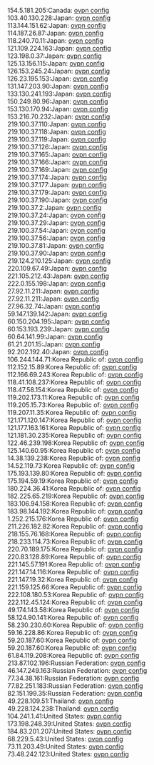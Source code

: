 154.5.181.205:Canada: [ovpn config](vpn/154_5_181_205.ovpn)  
103.40.130.228:Japan: [ovpn config](vpn/103_40_130_228.ovpn)  
113.144.151.62:Japan: [ovpn config](vpn/113_144_151_62.ovpn)  
114.187.26.87:Japan: [ovpn config](vpn/114_187_26_87.ovpn)  
118.240.70.11:Japan: [ovpn config](vpn/118_240_70_11.ovpn)  
121.109.224.163:Japan: [ovpn config](vpn/121_109_224_163.ovpn)  
123.198.0.37:Japan: [ovpn config](vpn/123_198_0_37.ovpn)  
125.13.156.115:Japan: [ovpn config](vpn/125_13_156_115.ovpn)  
126.153.245.24:Japan: [ovpn config](vpn/126_153_245_24.ovpn)  
126.23.195.153:Japan: [ovpn config](vpn/126_23_195_153.ovpn)  
131.147.203.90:Japan: [ovpn config](vpn/131_147_203_90.ovpn)  
133.130.241.193:Japan: [ovpn config](vpn/133_130_241_193.ovpn)  
150.249.80.96:Japan: [ovpn config](vpn/150_249_80_96.ovpn)  
153.130.170.94:Japan: [ovpn config](vpn/153_130_170_94.ovpn)  
153.216.70.232:Japan: [ovpn config](vpn/153_216_70_232.ovpn)  
219.100.37.110:Japan: [ovpn config](vpn/219_100_37_110.ovpn)  
219.100.37.118:Japan: [ovpn config](vpn/219_100_37_118.ovpn)  
219.100.37.119:Japan: [ovpn config](vpn/219_100_37_119.ovpn)  
219.100.37.126:Japan: [ovpn config](vpn/219_100_37_126.ovpn)  
219.100.37.165:Japan: [ovpn config](vpn/219_100_37_165.ovpn)  
219.100.37.166:Japan: [ovpn config](vpn/219_100_37_166.ovpn)  
219.100.37.169:Japan: [ovpn config](vpn/219_100_37_169.ovpn)  
219.100.37.174:Japan: [ovpn config](vpn/219_100_37_174.ovpn)  
219.100.37.177:Japan: [ovpn config](vpn/219_100_37_177.ovpn)  
219.100.37.179:Japan: [ovpn config](vpn/219_100_37_179.ovpn)  
219.100.37.190:Japan: [ovpn config](vpn/219_100_37_190.ovpn)  
219.100.37.2:Japan: [ovpn config](vpn/219_100_37_2.ovpn)  
219.100.37.24:Japan: [ovpn config](vpn/219_100_37_24.ovpn)  
219.100.37.29:Japan: [ovpn config](vpn/219_100_37_29.ovpn)  
219.100.37.54:Japan: [ovpn config](vpn/219_100_37_54.ovpn)  
219.100.37.56:Japan: [ovpn config](vpn/219_100_37_56.ovpn)  
219.100.37.81:Japan: [ovpn config](vpn/219_100_37_81.ovpn)  
219.100.37.90:Japan: [ovpn config](vpn/219_100_37_90.ovpn)  
219.124.210.125:Japan: [ovpn config](vpn/219_124_210_125.ovpn)  
220.109.67.49:Japan: [ovpn config](vpn/220_109_67_49.ovpn)  
221.105.212.43:Japan: [ovpn config](vpn/221_105_212_43.ovpn)  
222.0.155.198:Japan: [ovpn config](vpn/222_0_155_198.ovpn)  
27.92.11.211:Japan: [ovpn config](vpn/27_92_11_211.ovpn)  
27.92.11.211:Japan: [ovpn config](vpn/27_92_11_211.ovpn)  
27.96.32.74:Japan: [ovpn config](vpn/27_96_32_74.ovpn)  
59.147.139.142:Japan: [ovpn config](vpn/59_147_139_142.ovpn)  
60.150.204.195:Japan: [ovpn config](vpn/60_150_204_195.ovpn)  
60.153.193.239:Japan: [ovpn config](vpn/60_153_193_239.ovpn)  
60.64.141.99:Japan: [ovpn config](vpn/60_64_141_99.ovpn)  
61.21.201.15:Japan: [ovpn config](vpn/61_21_201_15.ovpn)  
92.202.192.40:Japan: [ovpn config](vpn/92_202_192_40.ovpn)  
106.244.144.71:Korea Republic of: [ovpn config](vpn/106_244_144_71.ovpn)  
112.152.15.89:Korea Republic of: [ovpn config](vpn/112_152_15_89.ovpn)  
112.166.69.243:Korea Republic of: [ovpn config](vpn/112_166_69_243.ovpn)  
118.41.108.237:Korea Republic of: [ovpn config](vpn/118_41_108_237.ovpn)  
118.47.58.154:Korea Republic of: [ovpn config](vpn/118_47_58_154.ovpn)  
119.202.173.11:Korea Republic of: [ovpn config](vpn/119_202_173_11.ovpn)  
119.205.15.73:Korea Republic of: [ovpn config](vpn/119_205_15_73.ovpn)  
119.207.11.35:Korea Republic of: [ovpn config](vpn/119_207_11_35.ovpn)  
121.171.120.147:Korea Republic of: [ovpn config](vpn/121_171_120_147.ovpn)  
121.177.163.161:Korea Republic of: [ovpn config](vpn/121_177_163_161.ovpn)  
121.181.30.235:Korea Republic of: [ovpn config](vpn/121_181_30_235.ovpn)  
122.46.239.198:Korea Republic of: [ovpn config](vpn/122_46_239_198.ovpn)  
125.140.60.95:Korea Republic of: [ovpn config](vpn/125_140_60_95.ovpn)  
14.38.139.238:Korea Republic of: [ovpn config](vpn/14_38_139_238.ovpn)  
14.52.119.73:Korea Republic of: [ovpn config](vpn/14_52_119_73.ovpn)  
175.193.139.80:Korea Republic of: [ovpn config](vpn/175_193_139_80.ovpn)  
175.194.59.19:Korea Republic of: [ovpn config](vpn/175_194_59_19.ovpn)  
180.224.36.41:Korea Republic of: [ovpn config](vpn/180_224_36_41.ovpn)  
182.225.65.219:Korea Republic of: [ovpn config](vpn/182_225_65_219.ovpn)  
183.106.94.158:Korea Republic of: [ovpn config](vpn/183_106_94_158.ovpn)  
183.98.144.192:Korea Republic of: [ovpn config](vpn/183_98_144_192.ovpn)  
1.252.215.176:Korea Republic of: [ovpn config](vpn/1_252_215_176.ovpn)  
211.226.182.82:Korea Republic of: [ovpn config](vpn/211_226_182_82.ovpn)  
218.155.76.168:Korea Republic of: [ovpn config](vpn/218_155_76_168.ovpn)  
218.233.114.73:Korea Republic of: [ovpn config](vpn/218_233_114_73.ovpn)  
220.70.189.175:Korea Republic of: [ovpn config](vpn/220_70_189_175.ovpn)  
220.83.128.89:Korea Republic of: [ovpn config](vpn/220_83_128_89.ovpn)  
221.145.57.191:Korea Republic of: [ovpn config](vpn/221_145_57_191.ovpn)  
221.147.14.116:Korea Republic of: [ovpn config](vpn/221_147_14_116.ovpn)  
221.147.19.32:Korea Republic of: [ovpn config](vpn/221_147_19_32.ovpn)  
221.159.125.66:Korea Republic of: [ovpn config](vpn/221_159_125_66.ovpn)  
222.108.180.53:Korea Republic of: [ovpn config](vpn/222_108_180_53.ovpn)  
222.112.45.124:Korea Republic of: [ovpn config](vpn/222_112_45_124.ovpn)  
49.174.143.58:Korea Republic of: [ovpn config](vpn/49_174_143_58.ovpn)  
58.124.90.141:Korea Republic of: [ovpn config](vpn/58_124_90_141.ovpn)  
58.230.230.60:Korea Republic of: [ovpn config](vpn/58_230_230_60.ovpn)  
59.16.228.86:Korea Republic of: [ovpn config](vpn/59_16_228_86.ovpn)  
59.20.187.60:Korea Republic of: [ovpn config](vpn/59_20_187_60.ovpn)  
59.20.187.60:Korea Republic of: [ovpn config](vpn/59_20_187_60.ovpn)  
61.84.119.208:Korea Republic of: [ovpn config](vpn/61_84_119_208.ovpn)  
213.87.102.196:Russian Federation: [ovpn config](vpn/213_87_102_196.ovpn)  
46.147.249.163:Russian Federation: [ovpn config](vpn/46_147_249_163.ovpn)  
77.34.38.161:Russian Federation: [ovpn config](vpn/77_34_38_161.ovpn)  
77.82.251.183:Russian Federation: [ovpn config](vpn/77_82_251_183.ovpn)  
82.151.199.35:Russian Federation: [ovpn config](vpn/82_151_199_35.ovpn)  
49.228.109.51:Thailand: [ovpn config](vpn/49_228_109_51.ovpn)  
49.228.124.238:Thailand: [ovpn config](vpn/49_228_124_238.ovpn)  
104.241.1.41:United States: [ovpn config](vpn/104_241_1_41.ovpn)  
173.198.248.39:United States: [ovpn config](vpn/173_198_248_39.ovpn)  
184.83.201.207:United States: [ovpn config](vpn/184_83_201_207.ovpn)  
68.229.5.43:United States: [ovpn config](vpn/68_229_5_43.ovpn)  
73.11.203.49:United States: [ovpn config](vpn/73_11_203_49.ovpn)  
73.48.242.123:United States: [ovpn config](vpn/73_48_242_123.ovpn)  
